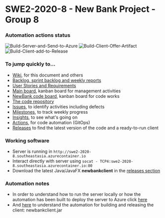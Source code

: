 # SWE2-2020-8 - New Bank Project - Group 8

### Automation actions status
![Build-Server-and-Send-to-Azure](https://github.com/SWE2-2020-8/NewBank/workflows/Build-Server-and-Send-to-Azure/badge.svg)
![Build-Client-Offer-Artifact](https://github.com/SWE2-2020-8/NewBank/workflows/Build-Client-Offer-Artifact/badge.svg)
![Build-Client-add-to-Release](https://github.com/SWE2-2020-8/NewBank/workflows/Build-Client-add-to-Release/badge.svg)

### To jump quickly to...
- [Wiki](https://github.com/SWE2-2020-8/NewBank/wiki), for this document and others
- [Backlog, sprint backlog and weekly reports](https://github.com/SWE2-2020-8/NewBank/wiki/NewBank-backlog-and-sprints-page)
- [User Stories and Requirements](https://github.com/SWE2-2020-8/NewBank/wiki/User-Stories-and-Requirements) 
- [Main board](https://github.com/orgs/SWE2-2020-8/projects/1), kanban board for management activities
- [NewBank code board](https://github.com/SWE2-2020-8/NewBank/projects/1), kanban board for code works
- [The code repository](https://github.com/SWE2-2020-8/NewBank)
- [Issues](https://github.com/SWE2-2020-8/NewBank/issues), to identify activities including defects
- [Milestones](https://github.com/SWE2-2020-8/NewBank/milestones), to track weekly progress
- [Insights](https://github.com/SWE2-2020-8/NewBank/pulse), to see what's going on
- [Actions](https://github.com/SWE2-2020-8/NewBank/actions), for code automation (GitOps)
- [Releases](https://github.com/SWE2-2020-8/NewBank/releases/) to find the latest version of the code and a ready-to-run client

### Working software
* Server is running in `http://swe2-2020-8.southeastasia.azurecontainer.io`
* Interact directly with server using `socat - TCP4:swe2-2020-8.southeastasia.azurecontainer.io:80`
* Download the latest Java/JavaFX **newbankclient** in the [releases section](https://github.com/SWE2-2020-8/NewBank/releases)

### Automation notes
* In order to understand how to run the server locally or how the automation has been built to deploy the server to Azure click [here](https://github.com/SWE2-2020-8/NewBank/blob/master/server/Readme.md)
* And [here](https://github.com/SWE2-2020-8/NewBank/blob/master/client/Readme.md) to understand the automation for building and releasing the client: newbankclient.jar
